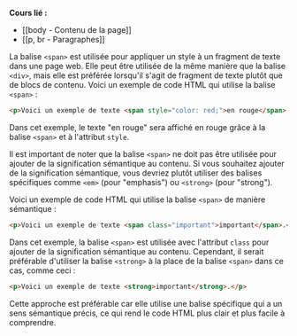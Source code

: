 **Cours lié :**
- [[body - Contenu de la page]]
- [[p, br - Paragraphes]]

La balise `<span>` est utilisée pour appliquer un style à un fragment de texte dans une page web. Elle peut être utilisée de la même manière que la balise `<div>`, mais elle est préférée lorsqu'il s'agit de fragment de texte plutôt que de blocs de contenu. Voici un exemple de code HTML qui utilise la balise `<span>` :

```HTML
<p>Voici un exemple de texte <span style="color: red;">en rouge</span>.</p>
```

Dans cet exemple, le texte "en rouge" sera affiché en rouge grâce à la balise `<span>` et à l'attribut `style`.

Il est important de noter que la balise `<span>` ne doit pas être utilisée pour ajouter de la signification sémantique au contenu. Si vous souhaitez ajouter de la signification sémantique, vous devriez plutôt utiliser des balises spécifiques comme `<em>` (pour "emphasis") ou `<strong>` (pour "strong").

Voici un exemple de code HTML qui utilise la balise `<span>` de manière sémantique :

```HTML
<p>Voici un exemple de texte <span class="important">important</span>.</p>
```

Dans cet exemple, la balise `<span>` est utilisée avec l'attribut `class` pour ajouter de la signification sémantique au contenu. Cependant, il serait préférable d'utiliser la balise `<strong>` à la place de la balise `<span>` dans ce cas, comme ceci :

```HTML
<p>Voici un exemple de texte <strong>important</strong>.</p>
```

Cette approche est préférable car elle utilise une balise spécifique qui a un sens sémantique précis, ce qui rend le code HTML plus clair et plus facile à comprendre.